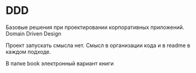 # DDD
Базовые решения при проектировании корпоративных приложений. Domain Driven Design

Проект запускать смысла нет.
Смысл в организации кода и в readme в каждом подходе.

В папке book электронный вариант книги

